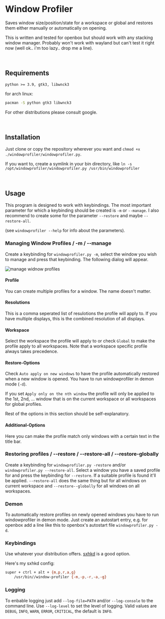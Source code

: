 
# Window Profiler

Saves window size/position/state for a workspace or global and restores them either manually or automatically on opening.

This is written and tested for openbox but should work with any stacking window manager. Probably won't work with wayland but can't test it right now (well ok.. i'm too lazy.. drop me a line).

&nbsp;

## Requirements

`python >= 3.9, gtk3, libwnck3`

for arch linux:

```sh
pacman -S python gtk3 libwnck3
```

For other distributions please consult google.

&nbsp;

## Installation

Just clone or copy the repository wherever you want and
`chmod +x ./windowprofiler/windowprofiler.py`.

If you want to, create a symlink in your bin directory, like `ln -s /opt/windowprofiler/windowprofiler.py /usr/bin/windowprofiler`

&nbsp;

## Usage

This program is designed to work with keybindings.
The most important parameter for which a keybinding should be created is `-m` or `--manage`.
I also recommend to create some for the parameter `--restore` and maybe `--restore-all`.

(see `windowprofiler --help` for info about the parameters).

### Managing Window Profiles / -m / --manage

Create a keybinding for `windowprofiler.py -m`, select the window you wish to manage and press that keybinding.
The following dialog will appear.

![manage widnow profiles](https://dubitabam.github.io/windowprofiler/manage.png)

#### Profile

You can create multiple profiles for a window. The name doesn't matter.

#### Resolutions

This is a comma seperated list of resulotions the profile will apply to. If you have multiple displays, this is the combined resolution of all displays.

#### Workspace

Select the workspace the profile will apply to or check `Global` to make the profile apply to all workspaces. Note that a workspace specific profile always takes precedence.

#### Restore-Options

Check `Auto apply on new windows` to have the profile automatically restored when a new window is opened.
You have to run windowprofiler in demon mode (`-d`).

If you set `Apply only on the nth window` the profile will only be applied to the 1st, 2nd, ... window that is on the current workspace or all workspaces for global profiles.

Rest of the options in this section should be self-explanatory.

#### Additional-Options

Here you can make the profile match only windows with a certain text in the title bar.

### Restoring profiles / --restore / --restore-all / --restore-globally

Create a keybinding for `windowprofiler.py -restore` and/or `windowprofiler.py --restore-all`.
Select a window you have a saved profile for and press the keybinding for `--restore`. If a suitable profile is found it'll be applied.
`--restore-all` does the same thing but for all windows on current workspace and `--restore--globally` for all
windows on all workspaces.

### Demon

To automatically restore profiles on newly opened windows you have to run windowprofiler in demon mode. Just create an autostart entry, e.g. for openbox add a line like this to openbox's autostart file `windowprofiler.py -d`.

### Keybindings

Use whatever your distribution offers.
[sxhkd](https://github.com/baskerville/sxhkd) is a good option.

Here's my sxhkd config:
```sh
super + ctrl + alt + {m,p,r,a,g}
    /usr/bin//window-profiler {-m,-p,-r,-a,-g}
```

### Logging

To enbable logging just add `--log-file=PATH` and/or `--log-console` to the command line.
Use `--log-level` to set the level of logging. Valid values are `DEBUG`, `INFO`, `WARN`, `ERROR`, `CRITICAL`, the default is `INFO`.

